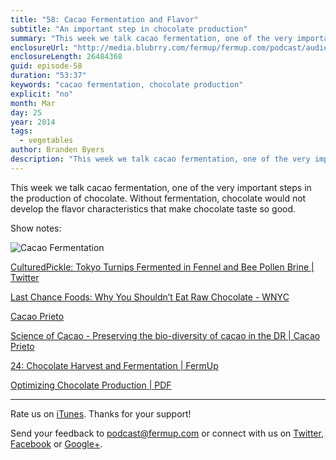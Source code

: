 ```yaml
---
title: "58: Cacao Fermentation and Flavor"
subtitle: "An important step in chocolate production"
summary: "This week we talk cacao fermentation, one of the very important steps in the production of chocolate. Without fermentation, chocolate would not develop the flavor characteristics that make chocolate taste so good."
enclosureUrl: "http://media.blubrry.com/fermup/fermup.com/podcast/audio/fermup-58.mp3"
enclosureLength: 26484368
guid: episode-58
duration: "53:37"
keywords: "cacao fermentation, chocolate production"
explicit: "no"
month: Mar
day: 25
year: 2014
tags:
  - vegetables
author: Branden Byers
description: "This week we talk cacao fermentation, one of the very important steps in the production of chocolate. Without fermentation, chocolate would not develop the flavor characteristics that make chocolate taste so good."
---
```

This week we talk cacao fermentation, one of the very important steps in the production of chocolate. Without fermentation, chocolate would not develop the flavor characteristics that make chocolate taste so good.

Show notes:

![Cacao Fermentation](/images/episode-58-cacao-fermentation.jpg "FermUp 58: Cacao Fermentation and Flavor")

[CulturedPickle: Tokyo Turnips Fermented in Fennel and Bee Pollen Brine | Twitter](https://twitter.com/CulturedPickle/status/446285160174985219)

[Last Chance Foods: Why You Shouldn’t Eat Raw Chocolate - WNYC](http://www.wnyc.org/story/last-chance-foods-why-you-shouldnt-eat-raw-chocolate/)

[Cacao Prieto](http://cacaoprieto.com/)

[Science of Cacao - Preserving the bio-diversity of cacao in the DR | Cacao Prieto](http://cacaoprieto.com/ourfarm/cacao-science/)
	
[24: Chocolate Harvest and Fermentation | FermUp](http://fermup.com/podcast/24/)
	
[Optimizing Chocolate Production | PDF](http://orbit.dtu.dk/files/20803556/Optimizing_chocolate_production.pdf)

---

Rate us on [iTunes](http://itunes.apple.com/podcast/fermup-fermented-food-podcast/id593958494). Thanks for your support!

Send your feedback to <a href="mailto:podcast@fermup.com">podcast@fermup.com</a> or connect with us on [Twitter](https://twitter.com/fermup), [Facebook](http://www.facebook.com/fermup) or [Google+](https://google.com/+fermup).